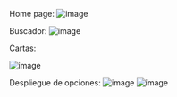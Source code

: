 Home page:
![image](https://github.com/OmarAlvrz/GI-React/assets/127577075/826a8cb9-71e7-4259-9d8c-4ca2e5191023)

Buscador:
![image](https://github.com/OmarAlvrz/GI-React/assets/127577075/0a79c051-83c1-445c-b32d-436061206123)

Cartas:

![image](https://github.com/OmarAlvrz/GI-React/assets/127577075/77474296-354e-41b7-97d7-34e2f0d6f16f)

Despliegue de opciones:
![image](https://github.com/OmarAlvrz/GI-React/assets/127577075/968ed20a-fddc-4afb-8197-fbed33a57c7a)
![image](https://github.com/OmarAlvrz/GI-React/assets/127577075/f022e260-8503-4e06-aa8b-bb3d8ae5d9eb)


